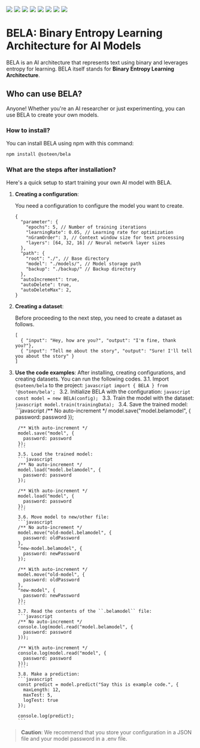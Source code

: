 <div style="display: flex; flex-wrap: wrap; gap: 5px;">
  <img src="https://img.shields.io/badge/Node.js-12%2B-green?logo=node.js&style=flat-square">
  <img src="https://img.shields.io/github/license/soteenstudio/bela?style=flat-square">
  <img src="https://img.shields.io/npm/v/@soteen/bela?style=flat-square">
  <img src="https://img.shields.io/npm/dt/@soteen/bela?style=flat-square">
  <img src="https://img.shields.io/github/repo-size/soteenstudio/bela?style=flat-square">
  <img src="https://img.shields.io/github/contributors/soteenstudio/bela?style=flat-square">
  <img src="https://img.shields.io/github/stars/soteenstudio/bela?style=flat-square">
  <img src="https://img.shields.io/github/issues/soteenstudio/bela?style=flat-square">
</div>

# BELA: Binary Entropy Learning Architecture for AI Models
BELA is an AI architecture that represents text using binary and leverages entropy for learning.
BELA itself stands for **Binary Entropy Learning Architecture**.
## Who can use BELA?
Anyone! Whether you're an AI researcher or just experimenting, you can use BELA to create your own models.
### How to install?
You can install BELA using npm with this command:
```sh
npm install @soteen/bela
```
### What are the steps after installation?
Here's a quick setup to start training your own AI model with BELA.
1. **Creating a configuration**:

    You need a configuration to configure the model you want to create.
    ```json5
    {
      "parameter": {
        "epochs": 5, // Number of training iterations
        "learningRate": 0.05, // Learning rate for optimization
        "nGramOrder": 3, // Context window size for text processing
        "layers": [64, 32, 16] // Neural network layer sizes
      },
      "path": {
        "root": "./", // Base directory
        "model": "./models/", // Model storage path
        "backup": "./backup/" // Backup directory
      },
      "autoIncrement": true, 
      "autoDelete": true,
      "autoDeleteMax": 2,
    }
    ```
2. **Creating a dataset**:

    Before proceeding to the next step, you need to create a dataset as follows.
    ```json5
    [
      { "input": "Hey, how are you?", "output": "I'm fine, thank you?"},
      { "input": "Tell me about the story", "output": "Sure! I'll tell you about the story" }
    ]
    ```
3. **Use the code examples**:
    After installing, creating configurations, and creating datasets. You can run the following codes.
        3.1. Import ``@soteen/bela`` to the project:
        ```javascript
        import { BELA } from '@soteen/bela';
        ```
        3.2. Initialize BELA with the configuration:
        ```javascript
        const model = new BELA(config);
        ```
        3.3. Train the model with the dataset:
        ```javascript
        model.train(trainingData);
        ```
        3.4. Save the trained model:
        ```javascript
        /** No auto-increment */
        model.save("model.belamodel", {
          password: password
        });
        
        /** With auto-increment */
        model.save("model", {
          password: password
        });
        ```
        3.5. Load the trained model:
        ```javascript
        /** No auto-increment */
        model.load("model.belamodel", {
          password: password
        });
        
        /** With auto-increment */
        model.load("model", {
          password: password
        });
        ```
        3.6. Move model to new/other file:
        ```javascript
        /** No auto-increment */
        model.move("old-model.belamodel", {
          password: oldPassword
        },
        "new-model.belamodel", {
          password: newPassword
        });
        
        /** With auto-increment */
        model.move("old-model", {
          password: oldPassword
        },
        "new-model", {
          password: newPassword
        });
        ```
        3.7. Read the contents of the ``.belamodel`` file:
        ```javascript
        /** No auto-increment */
        console.log(model.read("model.belamodel", {
          password: password
        }));
        
        /** With auto-increment */
        console.log(model.read("model", {
          password: password
        }));
        ```
        3.8. Make a prediction:
        ```javascript
        const predict = model.predict("Say this is example code.", {
          maxLength: 12,
          maxTest: 5,
          logTest: true
        });
        
        console.log(predict);
        ```

> **Caution**: We recommend that you store your configuration in a JSON file and your model password in a .env file.